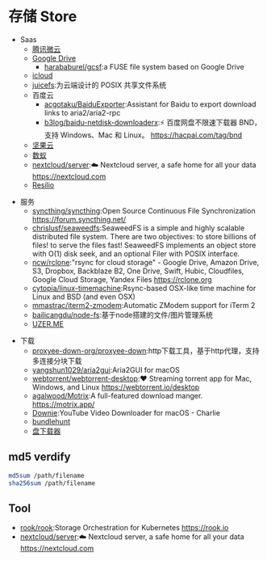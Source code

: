 # 存储 Store

* Saas
    +   [腾讯微云](https://www.weiyun.com/)
    +   [Google Drive](https://drive.google.com/drive/)
        +   [harababurel/gcsf](https://github.com/harababurel/gcsf):a FUSE file system based on Google Drive
    +   [icloud](https://www.icloud.com/)
    +   [juicefs](https://juicefs.io/):为云端设计的 POSIX 共享文件系统
    + 百度云
        * [acgotaku/BaiduExporter](https://github.com/acgotaku/BaiduExporter):Assistant for Baidu to export download links to aria2/aria2-rpc
        * [b3log/baidu-netdisk-downloaderx](https://github.com/b3log/baidu-netdisk-downloaderx):⚡️ 百度网盘不限速下载器 BND，支持 Windows、Mac 和 Linux。 https://hacpai.com/tag/bnd
    + [坚果云](https://www.jianguoyun.com/)
    + [数蚁](https://teamyi.com)
    + [nextcloud/server](https://github.com/nextcloud/server):☁️ Nextcloud server, a safe home for all your data https://nextcloud.com
    - [Resilio](link)
- 服务
    + [syncthing/syncthing](https://github.com/syncthing/syncthing):Open Source Continuous File Synchronization https://forum.syncthing.net/
    - [chrislusf/seaweedfs](https://github.com/chrislusf/seaweedfs):SeaweedFS is a simple and highly scalable distributed file system. There are two objectives: to store billions of files! to serve the files fast! SeaweedFS implements an object store with O(1) disk seek, and an optional Filer with POSIX interface.
    - [ncw/rclone](https://github.com/ncw/rclone):"rsync for cloud storage" - Google Drive, Amazon Drive, S3, Dropbox, Backblaze B2, One Drive, Swift, Hubic, Cloudfiles, Google Cloud Storage, Yandex Files https://rclone.org
    - [cytopia/linux-timemachine](https://github.com/cytopia/linux-timemachine):Rsync-based OSX-like time machine for Linux and BSD (and even OSX)
    - [mmastrac/iterm2-zmodem](https://github.com/mmastrac/iterm2-zmodem):Automatic ZModem support for iTerm 2
    - [bailicangdu/node-fs](https://github.com/bailicangdu/node-fs):基于node搭建的文件/图片管理系统
    - [UZER.ME](https://uzer.me/)
* 下载
    - [proxyee-down-org/proxyee-down](https://github.com/proxyee-down-org/proxyee-down):http下载工具，基于http代理，支持多连接分块下载
    - [yangshun1029/aria2gui](https://github.com/yangshun1029/aria2gui):Aria2GUI for macOS
    - [webtorrent/webtorrent-desktop](https://github.com/webtorrent/webtorrent-desktop):❤️ Streaming torrent app for Mac, Windows, and Linux https://webtorrent.io/desktop
    - [agalwood/Motrix](https://github.com/agalwood/Motrix):A full-featured download manger. https://motrix.app/
    - [Downie](https://software.charliemonroe.net/downie/):YouTube Video Downloader for macOS - Charlie
    - [bundlehunt](https://bundlehunt.com/)
    - [盘下载器](https://www.baiduwp.com/)

## md5 verdify

```sh
md5sum /path/filename
sha256sum /path/filename
```

## Tool

* [rook/rook](https://github.com/rook/rook):Storage Orchestration for Kubernetes https://rook.io
* [nextcloud/server](https://github.com/nextcloud/server):☁️ Nextcloud server, a safe home for all your data https://nextcloud.com
